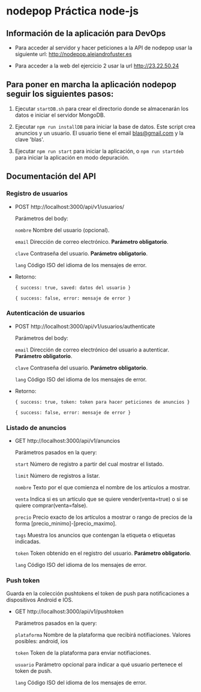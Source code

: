 # nodepop Práctica node-js

## Información de la aplicación para DevOps

- Para acceder al servidor y hacer peticiones a la API de nodepop usar la siguiente url: http://nodepop.alejandrofuster.es

- Para acceder a la web del ejercicio 2 usar la url http://23.22.50.24

## Para poner en marcha la aplicación nodepop seguir los siguientes pasos:

1. Ejecutar `startDB.sh` para crear el directorio donde se almacenarán los datos e iniciar el servidor MongoDB.

2. Ejecutar `npm run installDB` para iniciar la base de datos. Este script crea anuncios y un usuario. El usuario tiene el email
blas@gmail.com y la clave 'blas'.

3. Ejecutar `npm run start` para iniciar la aplicación, o `npm run startdeb` para iniciar la aplicación en modo depuración.

## Documentación del API

### Registro de usuarios
- POST http://localhost:3000/api/v1/usuarios/

	Parámetros del body:

	`nombre` Nombre del usuario (opcional).

	`email` Dirección de correo electrónico. **Parámetro obligatorio**.

	`clave` Contraseña del usuario. **Parámetro obligatorio**.

	`lang` Código ISO del idioma de los mensajes de error.

- Retorno:

	`{ success: true, saved: datos del usuario }`

	`{ success: false, error: mensaje de error }`

### Autenticación de usuarios
- POST http://localhost:3000/api/v1/usuarios/authenticate

	Parámetros del body:

	`email` Dirección de correo electrónico del usuario a autenticar. **Parámetro obligatorio**.

	`clave` Contraseña del usuario. **Parámetro obligatorio**.

	`lang` Código ISO del idioma de los mensajes de error.

- Retorno:

	`{ success: true, token: token para hacer peticiones de anuncios }`

	`{ success: false, error: mensaje de error }`

### Listado de anuncios
- GET  http://localhost:3000/api/v1/anuncios

	Parámetros pasados en la query:

	`start` Número de registro a partir del cual mostrar el listado.

	`limit` Número de registros a listar.

	`nombre` Texto por el que comienza el nombre de los artículos a mostrar.

	`venta` Indica si es un artículo que se quiere vender(venta=true) o si se quiere comprar(venta=false).

	`precio` Precio exacto de los artículos a mostrar o rango de precios de la forma [precio_minimo]-[precio_maximo].

	`tags` Muestra los anuncios que contengan la etiqueta o etiquetas indicadas.

	`token` Token obtenido en el registro del usuario. **Parámetro obligatorio**.

	`lang` Código ISO del idioma de los mensajes de error.

### Push token

Guarda en la colección pushtokens el token de push para notificaciones a dispositivos Android e IOS.

- GET http://localhost:3000/api/v1/pushtoken

	Parámetros pasados en la query:

	`plataforma` Nombre de la plataforma que recibirá notifiaciones. Valores posibles: android, ios

	`token` Token de la plataforma para enviar notifiaciones.

	`usuario` Parámetro opcional para indicar a qué usuario pertenece el token de push.

	`lang` Código ISO del idioma de los mensajes de error.

